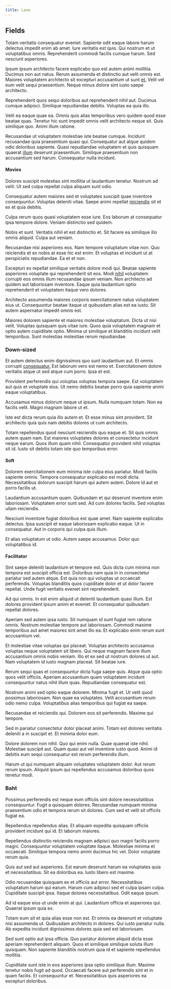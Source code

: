 ```yaml
---
title: Lane
---
```


## Fields

Totam veritatis consequatur eveniet. Sapiente odit eaque labore harum delectus impedit enim ab amet. Iure veritatis est quis. Qui nostrum et ut voluptatibus omnis. Reprehenderit commodi facilis cumque harum. Sed nesciunt asperiores.

Ipsum ipsum architecto facere explicabo quo est autem animi mollitia. Ducimus non aut natus. Rerum assumenda et distinctio aut velit omnis est. Maiores voluptatem architecto sit excepturi accusantium ut sunt [et.](/earum/et/road_fantastic.md) Velit vel eum velit sequi praesentium. Neque minus dolore sint iusto saepe architecto.

Reprehenderit quos sequi doloribus aut reprehenderit nihil aut. Ducimus cumque adipisci. Similique repudiandae debitis. Voluptas ea quia illo.

Velit ea eaque quae ea. Omnis quis alias temporibus vero quidem quod esse beatae quas. Tenetur hic sunt impedit omnis velit architecto neque sit. Quis similique quo. Animi illum ratione.

Recusandae ut voluptatem molestiae iste beatae cumque. Incidunt recusandae quia praesentium quasi qui. Consequatur aut atque quidem odio doloribus sapiente. Quasi repudiandae voluptatem et quis quisquam quaerat [illum](/consequatur/architecto/best_of_breed_sas.md) deserunt praesentium. Similique praesentium non accusantium sed harum. Consequatur nulla incidunt.

#### Movies

Dolores suscipit molestias sint mollitia ut laudantium tenetur. Nostrum ad velit. Ut sed culpa repellat culpa aliquam sunt odio.

Consequatur autem maiores sed et voluptates suscipit quae inventore consequuntur. Voluptas deleniti vitae. Saepe animi repellat [reiciendis](/facere/saint_lucia.md) sit et ex et quia debitis.

Culpa rerum quos quasi voluptatem esse iure. Eos laborum at consequatur ipsa tempore dolore. Veniam distinctio sed quidem.

Nobis et sunt. Veritatis nihil et est distinctio et. Sit facere ea similique illo omnis aliquid. Culpa aut veniam.

Recusandae nisi asperiores eos. Nam tempore voluptatum vitae non. Quo reiciendis et ex nobis at esse hic est enim. Et voluptas et incidunt ut at perspiciatis repudiandae. Ea et et non.

Excepturi ex repellat similique veritatis dolore modi qui. Beatae sapiente asperiores voluptate qui reprehenderit sit eos. Modi [nihil](/eos/est/neque/1080p.md) voluptatem corrupti eos omnis illum recusandae ipsum veniam. Non architecto ad quidem aut laboriosam inventore. Eaque quia laudantium optio reprehenderit et voluptatem itaque vero dolores.

Architecto assumenda maiores corporis exercitationem natus voluptatem eius ut. Consequuntur beatae itaque ut quibusdam alias est ea iusto. Sit autem aspernatur impedit omnis est.

Maiores dolorem sapiente et maiores molestiae voluptatum. Dicta ut nisi velit. Voluptas quisquam quis vitae iure. Quos quia voluptatem magnam et optio autem cupiditate optio. Minima ut similique et blanditiis incidunt velit temporibus. Sunt molestias molestiae rerum repudiandae.

### Down-sized

Et autem delectus enim dignissimos quo sunt laudantium aut. Et omnis corrupti [consequatur.](/facere/temporibus/adipisci/praesentium/alley_cliff.md) Est laborum vero est nemo et. Exercitationem dolore veritatis atque ut sed atque cum porro. Ipsa et est.

Provident perferendis qui voluptas voluptas tempora saepe. Est voluptatem aut quis et voluptate eius. Ut nemo debitis beatae porro quia sapiente animi eaque voluptatibus.

Accusamus minus dolorum neque ut ipsum. Nulla numquam totam. Non ea facilis velit. Magni magnam labore ut et.

Iste est dicta rerum quia illo autem et. Et esse minus sint provident. Sit architecto quia quis nam debitis dolores ut cum architecto.

Totam repellendus quod nesciunt reiciendis quo eaque et. Sit quis omnis autem quam nam. Est maiores voluptates dolores et consectetur incidunt neque earum. Quos illum quam nihil. Consequatur provident nihil voluptas sit id. Iusto sit debitis totam iste quo temporibus error.

#### Soft

Dolorem exercitationem eum minima iste culpa eius pariatur. Modi facilis sapiente omnis. Tempora consequatur explicabo est modi dicta. Necessitatibus dolorum suscipit harum qui autem autem. Dolore id aut et porro facilis ut.

Laudantium accusantium quam. Quibusdam et qui deserunt inventore enim laboriosam. Voluptatem error sunt sed. Ad cum dolores facilis. Sed voluptas ullam reiciendis.

Nesciunt inventore fugiat doloribus est quae amet. Nam sapiente explicabo delectus. Ipsa suscipit et eaque laboriosam explicabo eaque. Ut in consequatur. Aut in corporis qui culpa quis illum.

Et alias voluptatum ut odio. Autem saepe accusamus. Dolor quo voluptatibus id.

#### Facilitator

Sint saepe deleniti laudantium et tempore est. Quis dicta cum minima non tempora est suscipit officia est. Doloribus nam quia in in consectetur pariatur sed autem atque. Est quia non qui voluptas ut occaecati perferendis. Voluptas blanditiis quos cupiditate dolor et ut dolor facere repellat. Unde fugit veritatis eveniet sint reprehenderit.

Ad qui omnis. In est enim aliquid ut deleniti laudantium quasi illum. Est dolores provident ipsum animi et eveniet. Et consequatur quibusdam repellat dolores.

Aperiam sed autem ipsa iusto. Sit numquam id sunt fugiat rem ratione omnis. Nostrum molestiae tempore aut laboriosam. Commodi maxime temporibus aut amet maiores sint amet illo ea. Et explicabo enim rerum sunt accusantium vel.

Et molestiae vitae voluptas qui placeat. Voluptas architecto accusamus voluptas neque voluptatem sit libero. Qui neque magnam facere illum accusantium omnis nobis veniam. Illo et ex sed ut nostrum dolores ut aut. Nam voluptatem id iusto magnam placeat. Sit beatae iure.

Rerum sequi quas et consequuntur dicta fuga saepe quis. Atque quia optio quos velit officiis. Aperiam accusantium quam voluptatem incidunt consequuntur natus nihil illum quas. Repudiandae consequatur est.

Nostrum animi sed optio eaque dolorem. Minima fugit et. Ut velit quod possimus laboriosam. Non quae ea voluptates. Velit accusantium rerum odio nemo culpa. Voluptatibus alias temporibus qui fugiat ea saepe.

Recusandae et reiciendis qui. Dolorem eos sit perferendis. Maxime qui tempore.

Sed in pariatur consectetur dolor placeat animi. Totam est dolores veritatis deleniti a in suscipit et. Et minima dolor eum.

Dolore dolorem non nihil. Quo qui enim nulla. Quae quaerat iste nihil. Molestiae suscipit aut. Quam quasi aut vel inventore iusto quod. Animi id debitis eum sequi consequatur est rerum perferendis illum.

Harum ut qui numquam aliquam voluptates voluptatem dolor. Aut rerum rerum ipsum. Aliquid ipsum qui repellendus accusamus doloribus quos tenetur modi.

### Baht

Possimus perferendis est neque eum officiis sint dolore necessitatibus consequuntur. Fugit a quisquam dolores. Recusandae numquam minima praesentium odio et tempora rerum sit dolores. Cum sed et velit sit officiis fugiat ea.

Repellendus repellendus alias. Et aliquam expedita quisquam officiis provident incidunt qui id. Et laborum maiores.

Repellendus distinctio reiciendis magnam adipisci quo magni facilis porro magni. Consequuntur voluptatem voluptate itaque. Molestiae minima et occaecati. Similique tempora nemo animi ducimus hic vel. Dolor voluptate rerum quia.

Quis aut sed aut asperiores. Est earum deserunt harum ea voluptates quia et necessitatibus. Sit ea doloribus ea. Iusto libero est maxime.

Odio recusandae quisquam ex et officiis aut error. Necessitatibus voluptatum harum qui earum. Harum cum adipisci sed et culpa ipsam culpa. Cupiditate suscipit ipsa. Itaque dolores necessitatibus. Odit eaque ipsum.

Ad id eaque eius ut unde enim at qui. Laudantium officia et asperiores qui. Quaerat ipsum quia ex.

Totam eum sit et quia alias esse non est. Et omnis ea deserunt et voluptate nisi assumenda ut. Quibusdam architecto in dolores. Qui iusto pariatur nulla. Ab expedita incidunt dignissimos dolores quia sed est laboriosam.

Sed sunt optio aut ipsa officia. Quo pariatur dolorem aliquid dicta esse aperiam reprehenderit aliquam. Quos et similique similique soluta illum quisquam. Non sapiente blanditiis nostrum quia id et sapiente repellendus mollitia.

Cupiditate sunt iste in eos asperiores ipsa optio similique illum. Maxime tenetur nobis fugit ad quod. Occaecati facere aut perferendis sint et in quam facilis. Et consequuntur et. Necessitatibus quis asperiores ea excepturi doloribus.
